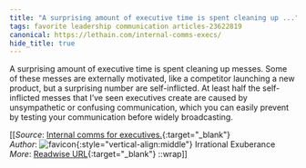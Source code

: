```yaml
---
title: "A surprising amount of executive time is spent cleaning up ..."
tags: favorite leadership communication articles-23622819
canonical: https://lethain.com/internal-comms-execs/
hide_title: true
---
```


A surprising amount of executive time is spent cleaning up messes. Some of these messes are externally motivated, like a competitor launching a new product, but a surprising number are self-inflicted. At least half the self-inflicted messes that I’ve seen executives create are caused by unsympathetic or confusing communication, which you can easily prevent by testing your communication before widely broadcasting.


[[_Source_: [Internal comms for executives.](https://lethain.com/internal-comms-execs/){:target="_blank"}<br>
_Author_: ![favicon](https://s2.googleusercontent.com/s2/favicons?domain=lethain.com){:style="vertical-align:middle"} Irrational Exuberance<br>
_More_: [Readwise URL](https://readwise.io/open/462585652){:target="_blank"}
::wrap]]